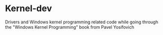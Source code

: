 # Kernel-dev

Drivers and Windows kernel programming related code while going through the "Windows Kernel Programming" book from Pavel Yosifovich

